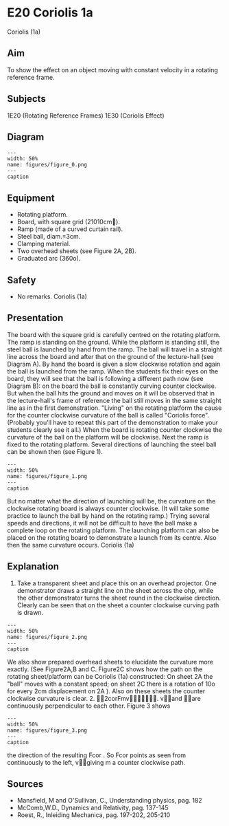 # E20 Coriolis  1a  
 Coriolis (1a)   
  
## Aim   
 To show the effect on an object moving with constant velocity in a rotating reference frame.    
  
## Subjects   
 1E20 (Rotating Reference Frames) 1E30 (Coriolis Effect)   
  
## Diagram   
   
```{figure} figures/figure_0.png  
---  
width: 50%  
name: figures/figure_0.png  
---  
caption  
``` 
     
  
## Equipment   
 
 *  Rotating platform. 
 *  Board, with square grid (21010cm). 
 *  Ramp (made of a curved curtain rail). 
 *  Steel ball, diam.=3cm. 
 *  Clamping material. 
 *  Two overhead sheets (see Figure 2A, 2B). 
 *  Graduated arc (360o).   
  
## Safety   
 
 *  No remarks. Coriolis (1a)
    
  
## Presentation   
 The board with the square grid is carefully centred on the rotating platform. The ramp is standing on the ground. While the platform is standing still, the steel ball is launched by hand from the ramp. The ball will travel in a straight line across the board and after that on the ground of the lecture-hall (see Diagram A). By hand the board is given a slow clockwise rotation and again the ball is launched from the ramp. When the students fix their eyes on the board, they will see that the ball is following a different path now (see Diagram B): on the board the ball is constantly curving counter clockwise. But when the ball hits the ground and moves on it will be observed that in the lecture-hall's frame of reference the ball still moves in the same straight line as in the first demonstration. "Living" on the rotating platform the cause for the counter clockwise curvature of the ball is called "Coriolis force". (Probably you'll have to repeat this part of the demonstration to make your students clearly see it all.) When the board is rotating counter clockwise the curvature of the ball on the platform will be clockwise. Next the ramp is fixed to the rotating platform. Several directions of launching the steel ball can be shown then (see Figure 1).   
```{figure} figures/figure_1.png  
---  
width: 50%  
name: figures/figure_1.png  
---  
caption  
``` 
 But no matter what the direction of launching will be, the curvature on the clockwise rotating board is always counter clockwise. (It will take some practice to launch the ball by hand on the rotating ramp.) Trying several speeds and directions, it will not be difficult to have the ball make a complete loop on the rotating platform. The launching platform can also be placed on the rotating board to demonstrate a launch from its centre. Also then the same curvature occurs.  Coriolis (1a)   
  
## Explanation   
 1. Take a transparent sheet and place this on an overhead projector. One demonstrator draws a straight line on the sheet across the ohp, while the other demonstrator turns the sheet round in the clockwise direction. Clearly can be seen that on the sheet a counter clockwise curving path is drawn.    
```{figure} figures/figure_2.png  
---  
width: 50%  
name: figures/figure_2.png  
---  
caption  
``` 
 We also show prepared overhead sheets to elucidate the curvature more exactly. (See Figure2A,B and C. Figure2C shows how the path on the rotating sheet/platform can be Coriolis (1a) constructed: On sheet 2A the "ball" moves with a constant speed; on sheet 2C there is a rotation of 10o for every 2cm displacement on 2A ). Also on these sheets the counter clockwise curvature is clear. 2. 2corFmv. vand are continuously perpendicular to each other. Figure 3 shows     
```{figure} figures/figure_3.png  
---  
width: 50%  
name: figures/figure_3.png  
---  
caption  
``` 
 the direction of the resulting Fcor . So Fcor points as seen from continuously to the left, vgiving m a counter clockwise path.   
  
## Sources   
 
 *  Mansfield, M and O'Sullivan, C., Understanding physics, pag. 182 
 *  McComb,W.D., Dynamics and Relativity, pag. 137-145 
 *  Roest, R., Inleiding Mechanica, pag. 197-202, 205-210
  